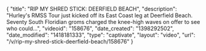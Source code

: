 {
    "title": "RIP MY SHRED STICK: DEERFIELD BEACH",
    "description": "Hurley's RMSS Tour just kicked off its East Coast leg at Deerfield Beach. Seventy South Floridian groms charged the knee-high waves on offer to see who could...",
    "videoid": "158676",
    "date_created": "1398292502",
    "date_modified": "1418181333",
    "type": "captivate",
    "layout": "video",
    "url": "\/v\/rip-my-shred-stick-deerfield-beach\/158676"
}